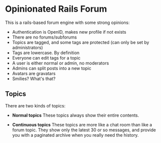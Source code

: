 Opinionated Rails Forum
=======================

This is a rails-based forum engine with some strong opinions:

  - Authentication is OpenID, makes new profile if not exists
  - There are no forums/subforums
  - Topics are tagged, and some tags are protected (can only be set by administrators)
  - Tags are lowercase. By definition
  - Everyone can edit tags for a topic
  - A user is either normal or admin, no moderators
  - Admins can split posts into a new topic
  - Avatars are gravatars
  - Smilies? What's that?

## Topics

There are two kinds of topics:

  - **Normal topics** 
    These topics always show their entire contents.
    
  - **Continuous topics**
    These topics are more like a chat room than like a forum topic. They show only the latest 30 or so messages, and provide you with a paginated archive when you really need the history.